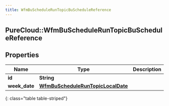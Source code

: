 ```yaml
---
title: WfmBuScheduleRunTopicBuScheduleReference
---
```

## PureCloud::WfmBuScheduleRunTopicBuScheduleReference

## Properties

|Name | Type | Description | Notes|
|------------ | ------------- | ------------- | -------------|
| **id** | **String** |  | [optional] |
| **week_date** | [**WfmBuScheduleRunTopicLocalDate**](WfmBuScheduleRunTopicLocalDate.html) |  | [optional] |
{: class="table table-striped"}


